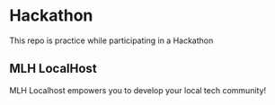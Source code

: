 # Hackathon
This repo is practice while participating in a Hackathon 

## MLH LocalHost

MLH Localhost empowers you to develop your local tech community! 